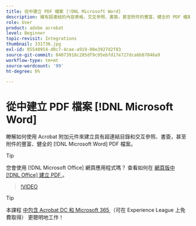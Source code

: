 ```yaml
---
title: 從中建立 PDF 檔案 [!DNL Microsoft Word]
description: 擁有超連結的內容表格、交互參照、書簽，甚至附件的豐富、健全的 PDF 檔案，都可使用 Acrobat 附加元件輕鬆建立 [!DNL Microsoft Word]
role: User
product: adobe acrobat
level: Beginner
topic-revisit: Integrations
thumbnail: 331736.jpg
exl-id: 95540954-d0c7-4cae-a919-00e3927d2f83
source-git-commit: 04073918c285df9c95ebfd17e727dca6b87846a9
workflow-type: tm+mt
source-wordcount: '99'
ht-degree: 0%

---
```


# 從中建立 PDF 檔案 [!DNL Microsoft Word]

瞭解如何使用 Acrobat 附加元件來建立具有超連結目錄和交互參照、書簽，甚至附件的豐富、健全的 [!DNL Microsoft Word] PDF 檔案。

>[!TIP]
>
>您會使用 [!DNL Microsoft Office] 網頁應用程式嗎？ 查看如何在 [ 網頁版中  [!DNL Office]  建立 PDF ](../integrate/createofficeweb.md) 。

>[!VIDEO](https://video.tv.adobe.com/v/331736?hidetitle=true)

>[!TIP]
>
>本課程 [ 中包含 Acrobat DC 和 Microsoft 365 ](https://experienceleague.adobe.com/?recommended=Acrobat-U-1-2021.microsoft365) （可在 Experience League 上免費取得） 更聰明地工作！